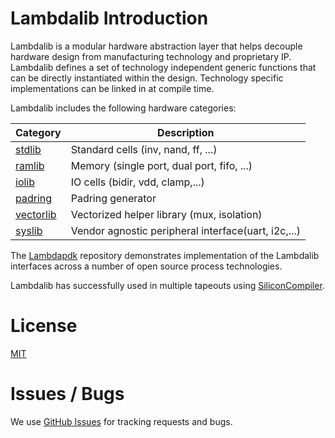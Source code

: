 # Lambdalib Introduction

Lambdalib is a modular hardware abstraction layer that helps decouple hardware design from manufacturing technology and proprietary IP. Lambdalib defines a set of technology independent generic functions that can be directly instantiated within the design. Technology specific implementations can be linked in at compile time.

Lambdalib includes the following hardware categories:

| Category                  | Description|
|---------------------------|------------|
|[stdlib](stdlib/rtl)       | Standard cells (inv, nand, ff, ...)
|[ramlib](ramlib/rtl)       | Memory (single port, dual port, fifo, ...)
|[iolib](iolib/rtl)         | IO cells (bidir, vdd, clamp,...)
|[padring](padring/rtl)     | Padring generator
|[vectorlib](vectorlib/rtl) | Vectorized helper library (mux, isolation)
|[syslib](syslib/rtl)       | Vendor agnostic peripheral interface(uart, i2c,...)

The [Lambdapdk](https://github.com/siliconcompiler/lambdapdk) repository demonstrates implementation of the Lambdalib interfaces across a number of open source process technologies.

Lambdalib has successfully used in multiple tapeouts using [SiliconCompiler](https://github.com/siliconcompiler/siliconcompiler).

# License

[MIT](LICENSE)
# Issues / Bugs

We use [GitHub Issues](https://github.com/siliconcompiler/lambdalib/issues)
for tracking requests and bugs.
